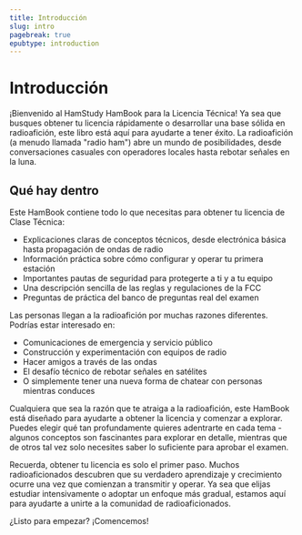 ```yaml
---
title: Introducción
slug: intro
pagebreak: true
epubtype: introduction
---
```


# Introducción

¡Bienvenido al HamStudy HamBook para la Licencia Técnica! Ya sea que busques obtener tu licencia rápidamente o desarrollar una base sólida en radioafición, este libro está aquí para ayudarte a tener éxito. La radioafición (a menudo llamada "radio ham") abre un mundo de posibilidades, desde conversaciones casuales con operadores locales hasta rebotar señales en la luna.

## Qué hay dentro

Este HamBook contiene todo lo que necesitas para obtener tu licencia de Clase Técnica:

- Explicaciones claras de conceptos técnicos, desde electrónica básica hasta propagación de ondas de radio
- Información práctica sobre cómo configurar y operar tu primera estación
- Importantes pautas de seguridad para protegerte a ti y a tu equipo
- Una descripción sencilla de las reglas y regulaciones de la FCC
- Preguntas de práctica del banco de preguntas real del examen

Las personas llegan a la radioafición por muchas razones diferentes. Podrías estar interesado en:
- Comunicaciones de emergencia y servicio público
- Construcción y experimentación con equipos de radio
- Hacer amigos a través de las ondas
- El desafío técnico de rebotar señales en satélites
- O simplemente tener una nueva forma de chatear con personas mientras conduces

Cualquiera que sea la razón que te atraiga a la radioafición, este HamBook está diseñado para ayudarte a obtener la licencia y comenzar a explorar. Puedes elegir qué tan profundamente quieres adentrarte en cada tema - algunos conceptos son fascinantes para explorar en detalle, mientras que de otros tal vez solo necesites saber lo suficiente para aprobar el examen.

Recuerda, obtener tu licencia es solo el primer paso. Muchos radioaficionados descubren que su verdadero aprendizaje y crecimiento ocurre una vez que comienzan a transmitir y operar. Ya sea que elijas estudiar intensivamente o adoptar un enfoque más gradual, estamos aquí para ayudarte a unirte a la comunidad de radioaficionados.

¿Listo para empezar? ¡Comencemos!

